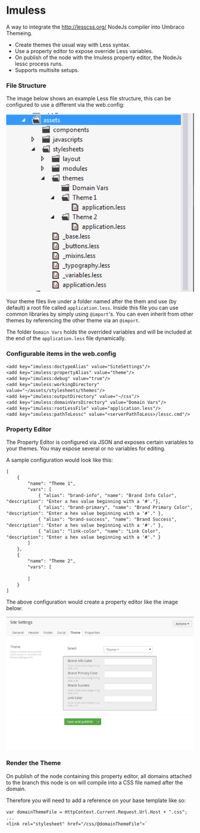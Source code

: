 Imuless
=======

A way to integrate the http://lesscss.org/ NodeJs compiler into Umbraco Themeing.

 - Create themes the usual way with Less syntax.
 - Use a property editor to expose override Less variables.
 - On publish of the node with the Imuless property editor, the NodeJs lessc process runs.
 - Supports multisite setups.

### File Structure

The image below shows an example Less file structure, this can be configured to use a different via the web.config:

![alt tag](https://github.com/imulus/Imuless/blob/master/Assets/lessstructure.png)

Your theme files live under a folder named after the them and use (by default) a root file called `application.less`.  Inside this file you can use common libraries by simply using `@import`'s.  You can even inherit from other themes by referencing the other theme via an `@import`.

The folder `Domain Vars` holds the overrided variables and will be included at the end of the `application.less` file dynamically.

### Configurable items in the web.config

    <add key="imuless:doctypeAlias" value="SiteSettings"/>
    <add key="imuless:propertyAlias" value="theme"/>
    <add key="imuless:debug" value="true"/>
    <add key="imuless:workingDirectory" value="~/assets/stylesheets/themes"/>
    <add key="imuless:outputDirectory" value="~/css"/>
    <add key="imuless:domainVarsDirectory" value="Domain Vars"/>
    <add key="imuless:rootLessFile" value="application.less"/>
    <add key="imuless:pathToLessc" value="<serverPathToLess>/lessc.cmd"/>


### Property Editor

The Property Editor is configured via JSON and exposes certain variables to your themes.  You may expose several or no variables for editing.

A sample configuration would look like this:

    [
        {
            "name": "Theme 1",
            "vars": [
                { "alias": "brand-info", "name": "Brand Info Color", "description": "Enter a hex value beginning with a '#'."},
                { "alias": "brand-primary", "name": "Brand Primary Color", "description": "Enter a hex value beginning with a '#'." },
                { "alias": "brand-success", "name": "Brand Success", "description": "Enter a hex value beginning with a '#'." },
                { "alias": "link-color", "name": "Link Color", "description": "Enter a hex value beginning with a '#'." }
            ]
        },
        {
            "name": "Theme 2",
            "vars": [
                
            ]
        }
    ]
    
The above configuration would create a property editor like the image below:

![alt tag](https://github.com/imulus/Imuless/blob/master/Assets/propertyeditor.png)

### Render the Theme

On publish of the node containing this property editor, all domains attached to the branch this node is on will compile into a CSS file named after the domain.

Therefore you will need to add a reference on your base template like so:

    var domainThemeFile = HttpContext.Current.Request.Url.Host + ".css";
    ...
    <link rel="stylesheet" href="/css/@domainThemeFile">`

